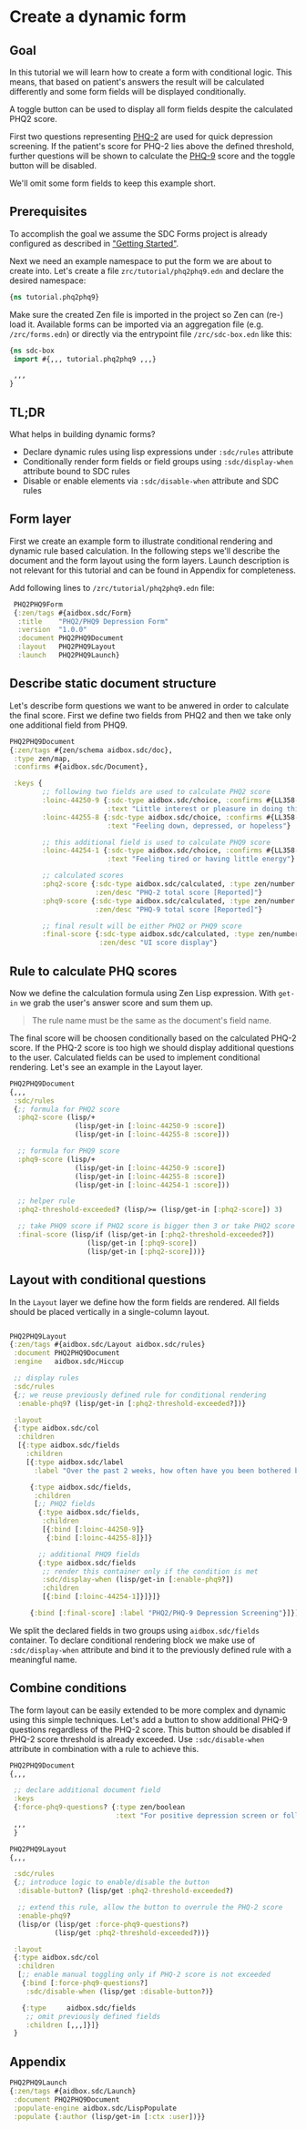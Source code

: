 
# Create a dynamic form

## Goal

In this tutorial we will learn how to create a form with conditional logic. This means, that based on patient's answers the result will be calculated differently and some form fields will be displayed conditionally.

A toggle button can be used to display all form fields despite the calculated PHQ2 score.

First two questions representing [PHQ-2](https://loinc.org/55757-9/) are used for quick depression screening. If the patient's score for PHQ-2 lies above the defined threshold, further questions will be shown to calculate the [PHQ-9](https://loinc.org/44249-1/) score and the toggle button will be disabled.

We'll omit some form fields to keep this example short.

## Prerequisites

To accomplish the goal we assume the SDC Forms project is already configured as described in ["Getting Started"](https://docs.aidbox.app/modules-1/aidbox-forms/getting-started).

Next we need an example namespace to put the form we are about to create into. Let's create a file `zrc/tutorial/phq2phq9.edn` and declare the desired namespace:

```clojure
{ns tutorial.phq2phq9}
```

Make sure the created Zen file is imported in the project so Zen can (re-) load it. Available forms can be imported via an aggregation file (e.g. `/zrc/forms.edn`) or directly via the entrypoint file `/zrc/sdc-box.edn` like this:

```clojure
{ns sdc-box
 import #{,,, tutorial.phq2phq9 ,,,}

 ,,,
}
```

## TL;DR

What helps in building dynamic forms?

-   Declare dynamic rules using lisp expressions under `:sdc/rules` attribute
-   Conditionally render form fields or field groups using `:sdc/display-when` attribute bound to SDC rules
-   Disable or enable elements via `:sdc/disable-when` attribute and SDC rules

## Form layer

First we create an example form to illustrate conditional rendering and dynamic rule based calculation. In the following steps we'll describe the document and the form layout using the form layers. Launch description is not relevant for this tutorial and can be found in Appendix for completeness.

Add following lines to `/zrc/tutorial/phq2phq9.edn` file:

```clojure
 PHQ2PHQ9Form
 {:zen/tags #{aidbox.sdc/Form}
  :title    "PHQ2/PHQ9 Depression Form"
  :version  "1.0.0"
  :document PHQ2PHQ9Document
  :layout   PHQ2PHQ9Layout
  :launch   PHQ2PHQ9Launch}
```

## Describe static document structure

Let's describe form questions we want to be anwered in order to calculate the final score. First we define two fields from PHQ2 and then we take only one additional field from PHQ9.

```clojure
PHQ2PHQ9Document
{:zen/tags #{zen/schema aidbox.sdc/doc},
 :type zen/map,
 :confirms #{aidbox.sdc/Document},

 :keys {
        ;; following two fields are used to calculate PHQ2 score
        :loinc-44250-9 {:sdc-type aidbox.sdc/choice, :confirms #{LL358-3}
                        :text "Little interest or pleasure in doing things"}
        :loinc-44255-8 {:sdc-type aidbox.sdc/choice, :confirms #{LL358-3}
                        :text "Feeling down, depressed, or hopeless"}

        ;; this additional field is used to calculate PHQ9 score
        :loinc-44254-1 {:sdc-type aidbox.sdc/choice, :confirms #{LL358-3}
                        :text "Feeling tired or having little energy"}

        ;; calculated scores
        :phq2-score {:sdc-type aidbox.sdc/calculated, :type zen/number
                     :zen/desc "PHQ-2 total score [Reported]"}
        :phq9-score {:sdc-type aidbox.sdc/calculated, :type zen/number
                     :zen/desc "PHQ-9 total score [Reported]"}

        ;; final result will be either PHQ2 or PHQ9 score
        :final-score {:sdc-type aidbox.sdc/calculated, :type zen/number
                      :zen/desc "UI score display"}
```

## Rule to calculate PHQ scores

Now we define the calculation formula using Zen Lisp expression. With `get-in` we grab the user's answer score and sum them up.

> The rule name must be the same as the document's field name.

The final score will be choosen conditionally based on the calculated PHQ-2 score. If the PHQ-2 score is too high we should display additional questions to the user. Calculated fields can be used to implement conditional rendering. Let's see an example in the Layout layer.

```clojure
PHQ2PHQ9Document
{,,,
 :sdc/rules
 {;; formula for PHQ2 score
  :phq2-score (lisp/+
                (lisp/get-in [:loinc-44250-9 :score])
                (lisp/get-in [:loinc-44255-8 :score]))

  ;; formula for PHQ9 score
  :phq9-score (lisp/+
                (lisp/get-in [:loinc-44250-9 :score])
                (lisp/get-in [:loinc-44255-8 :score])
                (lisp/get-in [:loinc-44254-1 :score]))

  ;; helper rule
  :phq2-threshold-exceeded? (lisp/>= (lisp/get-in [:phq2-score]) 3)

  ;; take PHQ9 score if PHQ2 score is bigger then 3 or take PHQ2 score otherwise
  :final-score (lisp/if (lisp/get-in [:phq2-threshold-exceeded?])
                   (lisp/get-in [:phq9-score])
                   (lisp/get-in [:phq2-score]))}
```

## Layout with conditional questions

In the `Layout` layer we define how the form fields are rendered. All fields should be placed vertically in a single-column layout.

```clojure

PHQ2PHQ9Layout
{:zen/tags #{aidbox.sdc/Layout aidbox.sdc/rules}
 :document PHQ2PHQ9Document
 :engine   aidbox.sdc/Hiccup

 ;; display rules
 :sdc/rules
 {;; we reuse previously defined rule for conditional rendering
  :enable-phq9? (lisp/get-in [:phq2-threshold-exceeded?])}

 :layout
 {:type aidbox.sdc/col
  :children
  [{:type aidbox.sdc/fields
    :children
    [{:type aidbox.sdc/label
      :label "Over the past 2 weeks, how often have you been bothered by:"}

     {:type aidbox.sdc/fields,
      :children
      [;; PHQ2 fields
       {:type aidbox.sdc/fields,
        :children
        [{:bind [:loinc-44250-9]}
         {:bind [:loinc-44255-8]}]}

       ;; additional PHQ9 fields
       {:type aidbox.sdc/fields
        ;; render this container only if the condition is met
        :sdc/display-when (lisp/get-in [:enable-phq9?])
        :children
        [{:bind [:loinc-44254-1]}]}]}

     {:bind [:final-score] :label "PHQ2/PHQ-9 Depression Screening"}]}]}}
```

We split the declared fields in two groups using `aidbox.sdc/fields` container. To declare conditional rendering block we make use of `:sdc/display-when` attribute and bind it to the previously defined rule with a meaningful name.

## Combine conditions

The form layout can be easily extended to be more complex and dynamic using this simple techniques. Let's add a button to show additional PHQ-9 questions regardless of the PHQ-2 score. This button should be disabled if PHQ-2 score threshold is already exceeded. Use `:sdc/disable-when` attribute in combination with a rule to achieve this.

```clojure
PHQ2PHQ9Document
{,,,

 ;; declare additional document field
 :keys
 {:force-phq9-questions? {:type zen/boolean
                          :text "For positive depression screen or follow up"}}
 ,,,
 }

PHQ2PHQ9Layout
{,,,

 :sdc/rules
 {;; introduce logic to enable/disable the button
  :disable-button? (lisp/get :phq2-threshold-exceeded?)

  ;; extend this rule, allow the button to overrule the PHQ-2 score
  :enable-phq9?
  (lisp/or (lisp/get :force-phq9-questions?)
           (lisp/get :phq2-threshold-exceeded?))}

 :layout
 {:type aidbox.sdc/col
  :children
  [;; enable manual toggling only if PHQ-2 score is not exceeded
   {:bind [:force-phq9-questions?]
    :sdc/disable-when (lisp/get :disable-button?)}

   {:type     aidbox.sdc/fields
    ;; omit previously defined fields
    :children [,,,]}]}
 }

```

## Appendix

```clojure
PHQ2PHQ9Launch
{:zen/tags #{aidbox.sdc/Launch}
 :document PHQ2PHQ9Document
 :populate-engine aidbox.sdc/LispPopulate
 :populate {:author (lisp/get-in [:ctx :user])}}
```
